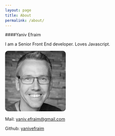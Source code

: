 ```yaml
---
layout: page
title: About
permalink: /about/
---
```


####Yaniv Efraim

I am a Senior Front End developer. Loves Javascript.

<p style="text-align:center;width: 200px;">
	<img style="border-radius: 10px;" src="/assets/images/author.jpg" alt="">
</p>


Mail: yaniv.efraim@gmail.com

Github: [yanivefraim](http://github.com/yanivefraim)